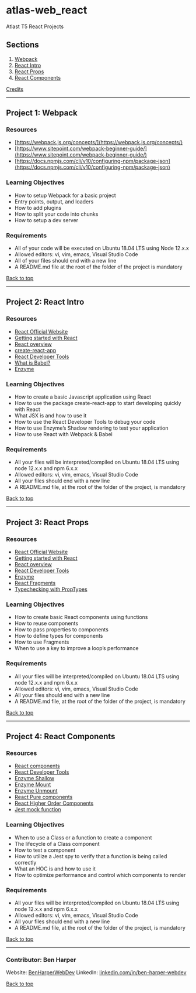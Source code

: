 # atlas-web_react
Atlast T5 React Projects

## Sections
<a name="Sections"></a>
1. [Webpack](#webpack)
2. [React Intro](#reactIntro)
3. [React Props](#reactProps)
4. [React Components](#reactComponents)

[Credits](#Credits)

__________________________________________________________________________________________________________________________________________
## Project 1: Webpack
<a name="webpack"></a>

### Resources
- [https://webpack.js.org/concepts/](https://webpack.js.org/concepts/)
- [https://www.sitepoint.com/webpack-beginner-guide/](https://www.sitepoint.com/webpack-beginner-guide/)
- [https://docs.npmjs.com/cli/v10/configuring-npm/package-json](https://docs.npmjs.com/cli/v10/configuring-npm/package-json)

### Learning Objectives
- How to setup Webpack for a basic project
- Entry points, output, and loaders
- How to add plugins
- How to split your code into chunks
- How to setup a dev server

### Requirements
- All of your code will be executed on Ubuntu 18.04 LTS using Node 12.x.x
- Allowed editors: vi, vim, emacs, Visual Studio Code
- All of your files should end with a new line
- A README.md file at the root of the folder of the project is mandatory

[Back to top](#Sections)

__________________________________________________________________________________________________________________________________________
## Project 2: React Intro
<a name="reactIntro"></a>

### Resources
- [React Official Website](https://react.dev/)
- [Getting started with React](https://www.taniarascia.com/getting-started-with-react/)
- [React overview](https://legacy.reactjs.org/docs/getting-started.html)
- [create-react-app](https://github.com/facebook/create-react-app)
- [React Developer Tools](https://chromewebstore.google.com/detail/react-developer-tools/fmkadmapgofadopljbjfkapdkoienihi)
- [What is Babel?](https://babeljs.io/docs/)
- [Enzyme](https://enzymejs.github.io/enzyme/docs/api/shallow.html)

### Learning Objectives
- How to create a basic Javascript application using React
- How to use the package create-react-app to start developing quickly with React
- What JSX is and how to use it
- How to use the React Developer Tools to debug your code
- How to use Enzyme’s Shadow rendering to test your application
- How to use React with Webpack & Babel

### Requirements
- All your files will be interpreted/compiled on Ubuntu 18.04 LTS using node 12.x.x and npm 6.x.x
- Allowed editors: vi, vim, emacs, Visual Studio Code
- All your files should end with a new line
- A README.md file, at the root of the folder of the project, is mandatory

[Back to top](#Sections)

__________________________________________________________________________________________________________________________________________
## Project 3: React Props
<a name="reactProps"></a>

### Resources
- [React Official Website](https://react.dev/)
- [Getting started with React](https://www.taniarascia.com/getting-started-with-react/)
- [React overview](https://react.dev/learn)
- [React Developer Tools](https://chromewebstore.google.com/detail/react-developer-tools/fmkadmapgofadopljbjfkapdkoienihi)
- [Enzyme](https://enzymejs.github.io/enzyme/docs/api/shallow.html)
- [React Fragments](https://react.dev/reference/react/Fragment)
- [Typechecking with PropTypes](https://www.npmjs.com/package/prop-types)

### Learning Objectives
- How to create basic React components using functions
- How to reuse components
- How to pass properties to components
- How to define types for components
- How to use Fragments
- When to use a key to improve a loop’s performance

### Requirements
- All your files will be interpreted/compiled on Ubuntu 18.04 LTS using node 12.x.x and npm 6.x.x
- Allowed editors: vi, vim, emacs, Visual Studio Code
- All your files should end with a new line
- A README.md file, at the root of the folder of the project, is mandatory

[Back to top](#Sections)

__________________________________________________________________________________________________________________________________________
## Project 4: React Components
<a name="reactComponents"></a>

### Resources
- [React components](https://legacy.reactjs.org/docs/react-component.html)
- [React Developer Tools](https://chromewebstore.google.com/detail/react-developer-tools/fmkadmapgofadopljbjfkapdkoienihi)
- [Enzyme Shallow](https://enzymejs.github.io/enzyme/docs/api/shallow.html)
- [Enzyme Mount](https://enzymejs.github.io/enzyme/docs/api/ReactWrapper/mount.html)
- [Enzyme Unmount](https://enzymejs.github.io/enzyme/docs/api/ReactWrapper/unmount.html)
- [React Pure components](https://legacy.reactjs.org/docs/react-api.html)
- [React Higher Order Components](https://legacy.reactjs.org/docs/higher-order-components.html)
- [Jest mock function](https://jestjs.io/docs/jest-object)

### Learning Objectives
- When to use a Class or a function to create a component
- The lifecycle of a Class component
- How to test a component
- How to utilize a Jest spy to verify that a function is being called correctly
- What an HOC is and how to use it
- How to optimize performance and control which components to render

### Requirements
- All your files will be interpreted/compiled on Ubuntu 18.04 LTS using node 12.x.x and npm 6.x.x
- Allowed editors: vi, vim, emacs, Visual Studio Code
- All your files should end with a new line
- A README.md file, at the root of the folder of the project, is mandatory

[Back to top](#Sections)

__________________________________________________________________________________________________________________________________________
<a name="Credits"></a>
### Contributor: Ben Harper
Website: [BenHarperWebDev](https://henbarper.github.io/benharperwebdev/)
LinkedIn: [linkedin.com/in/ben-harper-webdev](https://www.linkedin.com/in/ben-harper-webdev/)

[Back to top](#Sections)
